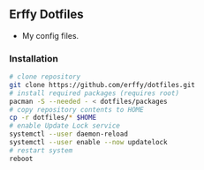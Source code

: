 ## Erffy Dotfiles
- My config files.

### Installation
```sh
# clone repository
git clone https://github.com/erffy/dotfiles.git
# install required packages (requires root)
pacman -S --needed - < dotfiles/packages
# copy repository contents to HOME
cp -r dotfiles/* $HOME
# enable Update Lock service
systemctl --user daemon-reload
systemctl --user enable --now updatelock
# restart system
reboot
```